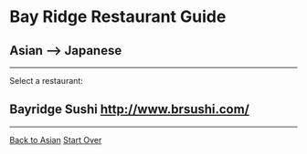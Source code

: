 # Bay Ridge Restaurant Guide
## Asian --> Japanese
---
Select a restaurant:
## Bayridge Sushi http://www.brsushi.com/
---
[Back to Asian](./asian.md)
[Start Over](../home.md)
